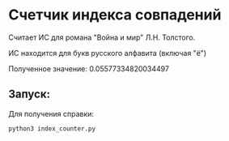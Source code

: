 # Cчетчик индекса совпадений
Считает ИС для романа "Война и мир" Л.Н. Толстого.

ИС находится для букв русского алфавита (включая "ё")

Полученное значение: 0.05577334820034497

## Запуск:
Для получения справки:
```
python3 index_counter.py
```